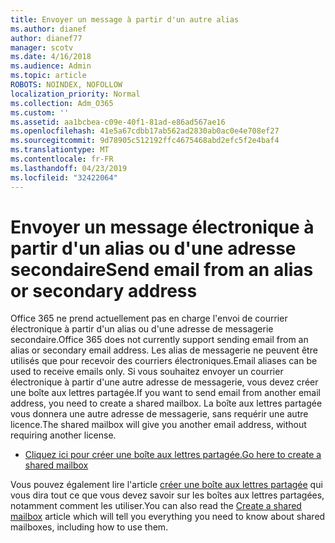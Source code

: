 ```yaml
---
title: Envoyer un message à partir d'un autre alias
ms.author: dianef
author: dianef77
manager: scotv
ms.date: 4/16/2018
ms.audience: Admin
ms.topic: article
ROBOTS: NOINDEX, NOFOLLOW
localization_priority: Normal
ms.collection: Adm_O365
ms.custom: ''
ms.assetid: aa1bcbea-c09e-40f1-81ad-e86ad567ae16
ms.openlocfilehash: 41e5a67cdbb17ab562ad2830ab0ac0e4e708ef27
ms.sourcegitcommit: 9d78905c512192ffc4675468abd2efc5f2e4baf4
ms.translationtype: MT
ms.contentlocale: fr-FR
ms.lasthandoff: 04/23/2019
ms.locfileid: "32422064"
---
```

# <a name="send-email-from-an-alias-or-secondary-address"></a><span data-ttu-id="0dab5-102">Envoyer un message électronique à partir d'un alias ou d'une adresse secondaire</span><span class="sxs-lookup"><span data-stu-id="0dab5-102">Send email from an alias or secondary address</span></span>

<span data-ttu-id="0dab5-103">Office 365 ne prend actuellement pas en charge l'envoi de courrier électronique à partir d'un alias ou d'une adresse de messagerie secondaire.</span><span class="sxs-lookup"><span data-stu-id="0dab5-103">Office 365 does not currently support sending email from an alias or secondary email address.</span></span> <span data-ttu-id="0dab5-104">Les alias de messagerie ne peuvent être utilisés que pour recevoir des courriers électroniques.</span><span class="sxs-lookup"><span data-stu-id="0dab5-104">Email aliases can be used to receive emails only.</span></span> <span data-ttu-id="0dab5-105">Si vous souhaitez envoyer un courrier électronique à partir d'une autre adresse de messagerie, vous devez créer une boîte aux lettres partagée.</span><span class="sxs-lookup"><span data-stu-id="0dab5-105">If you want to send email from another email address, you need to create a shared mailbox.</span></span> <span data-ttu-id="0dab5-106">La boîte aux lettres partagée vous donnera une autre adresse de messagerie, sans requérir une autre licence.</span><span class="sxs-lookup"><span data-stu-id="0dab5-106">The shared mailbox will give you another email address, without requiring another license.</span></span> 
  
- [<span data-ttu-id="0dab5-107">Cliquez ici pour créer une boîte aux lettres partagée.</span><span class="sxs-lookup"><span data-stu-id="0dab5-107">Go here to create a shared mailbox</span></span>](https://portal.office.com/AdminPortal/Home#/AssistedGuide/addemailoptions)
    
<span data-ttu-id="0dab5-108">Vous pouvez également lire l'article [créer une boîte aux lettres partagée](https://support.office.com/article/871a246d-3acd-4bba-948e-5de8be0544c9) qui vous dira tout ce que vous devez savoir sur les boîtes aux lettres partagées, notamment comment les utiliser.</span><span class="sxs-lookup"><span data-stu-id="0dab5-108">You can also read the [Create a shared mailbox](https://support.office.com/article/871a246d-3acd-4bba-948e-5de8be0544c9) article which will tell you everything you need to know about shared mailboxes, including how to use them.</span></span> 
  

